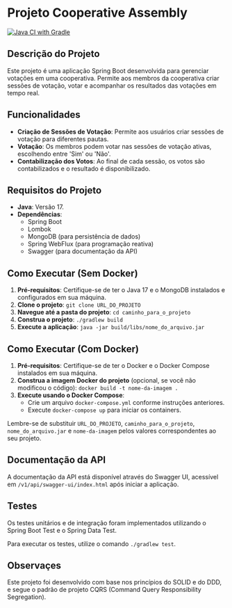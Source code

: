 # Projeto Cooperative Assembly
[![Java CI with Gradle](https://github.com/bsfraga/coop-assembly/actions/workflows/gradle.yml/badge.svg)](https://github.com/bsfraga/coop-assembly/actions/workflows/gradle.yml)
## Descrição do Projeto

Este projeto é uma aplicação Spring Boot desenvolvida para gerenciar votações em uma cooperativa. Permite aos membros da cooperativa criar sessões de votação, votar e acompanhar os resultados das votações em tempo real.

## Funcionalidades

- **Criação de Sessões de Votação**: Permite aos usuários criar sessões de votação para diferentes pautas.
- **Votação**: Os membros podem votar nas sessões de votação ativas, escolhendo entre 'Sim' ou 'Não'.
- **Contabilização dos Votos**: Ao final de cada sessão, os votos são contabilizados e o resultado é disponibilizado.

## Requisitos do Projeto

- **Java**: Versão 17.
- **Dependências**:
  - Spring Boot
  - Lombok
  - MongoDB (para persistência de dados)
  - Spring WebFlux (para programação reativa)
  - Swagger (para documentação da API)

## Como Executar (Sem Docker)

1. **Pré-requisitos**: Certifique-se de ter o Java 17 e o MongoDB instalados e configurados em sua máquina.
2. **Clone o projeto**: `git clone URL_DO_PROJETO`
3. **Navegue até a pasta do projeto**: `cd caminho_para_o_projeto`
4. **Construa o projeto**: `./gradlew build`
5. **Execute a aplicação**: `java -jar build/libs/nome_do_arquivo.jar`

## Como Executar (Com Docker)

1. **Pré-requisitos**: Certifique-se de ter o Docker e o Docker Compose instalados em sua máquina.
2. **Construa a imagem Docker do projeto** (opcional, se você não modificou o código): `docker build -t nome-da-imagem .`
3. **Execute usando o Docker Compose**:
   - Crie um arquivo `docker-compose.yml` conforme instruções anteriores.
   - Execute `docker-compose up` para iniciar os containers.

Lembre-se de substituir `URL_DO_PROJETO`, `caminho_para_o_projeto`, `nome_do_arquivo.jar` e `nome-da-imagem` pelos valores correspondentes ao seu projeto.

## Documentação da API

A documentação da API está disponível através do Swagger UI, acessível em `/v1/api/swagger-ui/index.html` após iniciar a aplicação.

## Testes

Os testes unitários e de integração foram implementados utilizando o Spring Boot Test e o Spring Data Test.

Para executar os testes, utilize o comando `./gradlew test`.

## Observaçes

Este projeto foi desenvolvido com base nos princípios do SOLID e do DDD, e segue o padrão de projeto CQRS (Command Query Responsibility Segregation).


